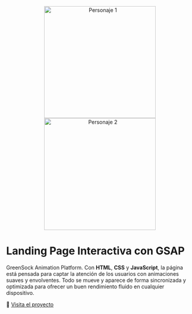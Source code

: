 <div align="center">
  <img src="https://github.com/user-attachments/assets/78d36bb6-0606-4386-9e36-4d2b8671f793" width="300" height="auto" alt="Personaje 1" />
  <img src="https://github.com/user-attachments/assets/54a1f681-b52e-432f-851f-2dc027af6101" width="300" height="auto" alt="Personaje 2" />
</div>

# Landing Page Interactiva con GSAP

GreenSock Animation Platform. Con **HTML**, **CSS** y **JavaScript**, la página está pensada para captar la atención de los usuarios con animaciones suaves y envolventes.
Todo se mueve y aparece de forma sincronizada y optimizada para ofrecer un buen rendimiento fluido en cualquier dispositivo. <br>

🔗 [Visita el proyecto](https://teal-gerbil-844762.hostingersite.com/)


